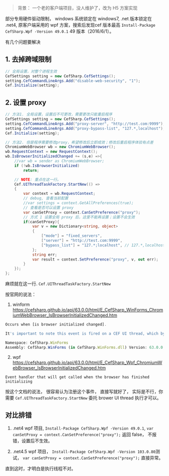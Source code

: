 > 背景： 一个老的客户端项目，没人维护了，改为 H5 方案实现

部分专用硬件驱动限制， windows 系统锁定在 windows7, .net 版本锁定在 .net4, 原客户端采用的 wpf 方案，搜索后发现cef 版本最高 `Install-Package CefSharp.Wpf -Version 49.0.1` 49 版本（2016/6/1）。


有几个问题要解决

## 1. 去掉跨域限制
```cs
// 全局设置，对整个进程生效
CefSettings setting = new CefSharp.CefSettings();
setting.CefCommandLineArgs.Add("disable-web-security", "1");
Cef.Initialize(setting);
```

## 2. 设置 proxy
```cs
// 方法1. 全局设置，设置后不可更改，需要更改只能重启程序
CefSettings setting = new CefSharp.CefSettings();
setting.CefCommandLineArgs.Add("proxy-server", "http://test.com:9999");
setting.CefCommandLineArgs.Add("proxy-bypass-list", "127.*,localhost");
Cef.Initialize(setting);

// 方法2. 但是程序需要修改proxy，希望修改后立即成效；修改后重启程序体验有点差
ChromiumWebBrowser wb = new ChromiumWebBrowser();
wb.RequestContext = new RequestContext();
wb.IsBrowserInitializedChanged += (s,e) =>{
    //var wb = sender as ChromiumWebBrowser;
    if (!wb.IsBrowserInitialized)
        return;

    // NOTE: 重点在这一行。 
    Cef.UIThreadTaskFactory.StartNew(() =>
    {
        var context = wb.RequestContext;
        // debug, 查看当前配置
        //var settings = context.GetAllPreferences(true);
        // 查看是否可以设置 proxy
        var canSetProxy = context.CanSetPreference("proxy");
        // 方式 1 设置全局 proxy 后，这里不能再设置；设置不会生效
        if(canSetProxy){
            var v = new Dictionary<string, object>
            {
                ["mode"] = "fixed_servers",
                ["server"] = "http://test.com:9999",
                ["bypass_list"] = "127.*;localhost", // 127.*,localhost #测试逗号分割也是可以的
            };
            string err;
            var result = context.SetPreference("proxy", v, out err);
        }
    });
};
```

麻烦就在这一行. `Cef.UIThreadTaskFactory.StartNew`

按官网的说法：
1. winform
https://cefsharp.github.io/api/63.0.0/html/E_CefSharp_WinForms_ChromiumWebBrowser_IsBrowserInitializedChanged.htm

``` js
Occurs when [is browser initialized changed]. 

It's important to note this event is fired on a CEF UI thread, which by default is not the same as your application UI thread. It is unwise to block on this thread for any length of time as your browser will become unresponsive and/or hang.. To access UI elements you'll need to Invoke/Dispatch onto the UI Thread.

Namespace: CefSharp.WinForms
Assembly: CefSharp.WinForms (in CefSharp.WinForms.dll) Version: 63.0.0.0 (63.0.0.0)
```
2. wpf
https://cefsharp.github.io/api/63.0.0/html/E_CefSharp_Wpf_ChromiumWebBrowser_IsBrowserInitializedChanged.htm

`Event handler that will get called when the browser has finished initializing`

按这个文档的说法， 很容易认为注册这个事件， 直接写就好了， 实际是不行，你需要 `Cef.UIThreadTaskFactory.StartNew` 委托 brower UI thread 执行才可以。

## 对比排错

1. .net4 wpf 项目, `Install-Package CefSharp.Wpf -Version 49.0.1`,
`var canSetProxy = context.CanSetPreference("proxy");` 返回 false， 不报错，设置后不生效。

2. .net4.5 wpf 项目， `Install-Package CefSharp.Wpf -Version 103.0.80`测试，
`var canSetProxy = context.CanSetPreference("proxy");` 直接异常。

直到这时，才明白是执行线程不对。

